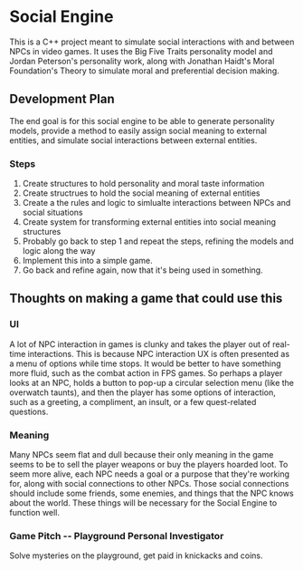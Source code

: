 # Social Engine
This is a C++ project meant to simulate social interactions with and between NPCs in video games. It uses the Big Five Traits personality model and Jordan Peterson's personality work, along with Jonathan Haidt's Moral Foundation's Theory to simulate moral and preferential decision making.

## Development Plan
The end goal is for this social engine to be able to generate personality models, provide a method to easily assign social meaning to external entities, and simulate social interactions between external entities. 

### Steps
1. Create structures to hold personality and moral taste information
2. Create structrues to hold the social meaning of external entities
3. Create a the rules and logic to simlualte interactions between NPCs and social situations
4. Create system for transforming external entities into social meaning structures
5. Probably go back to step 1 and repeat the steps, refining the models and logic along the way
6. Implement this into a simple game. 
7. Go back and refine again, now that it's being used in something.

## Thoughts on making a game that could use this

### UI
A lot of NPC interaction in games is clunky and takes the player out of real-time interactions. This is because NPC interaction UX is often presented as a menu of options while time stops. It would be better to have something more fluid, such as the combat action in FPS games. So perhaps a player looks at an NPC, holds a button to pop-up a circular selection menu (like the overwatch taunts), and then the player has some options of interaction, such as a greeting, a compliment, an insult, or a few quest-related questions. 

### Meaning
Many NPCs seem flat and dull because their only meaning in the game seems to be to sell the player weapons or buy the players hoarded loot. To seem more alive, each NPC needs a goal or a purpose that they're working for, along with social connections to other NPCs. Those social connections should include some friends, some enemies, and things that the NPC knows about the world. These things will be necessary for the Social Engine to function well. 

### Game Pitch -- Playground Personal Investigator
Solve mysteries on the playground, get paid in knickacks and coins. 
